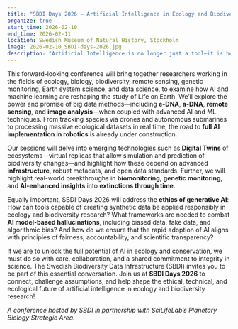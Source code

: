 ```yaml
---
title: "SBDI Days 2026 − Artificial Intelligence in Ecology and Biodiversity Research"
organize: true
start_time: 2026-02-10
end_time: 2026-02-11
location: Swedish Museum of Natural History, Stockholm
image: 2026-02-10_SBDI-days-2026.jpg
description: "Artificial Intelligence is no longer just a tool—it is becoming a vital partner in the quest to understand and protect biodiversity. <strong>SBDI Days 2026</strong> will explore this transformative partnership under the theme: <strong>AI and Biodiversity: a Perfect Pair!</strong>"
---
```


This forward-looking conference will bring together researchers working in the fields of ecology, biology, biodiversity, remote sensing, genetic monitoring, Earth system science, and data science, to examine how AI and machine learning are reshaping the study of Life on Earth. We’ll explore the power and promise of big data methods—including **e-DNA**, **a-DNA**, **remote sensing**, and **image analysis**—when coupled with advanced AI and ML techniques. From tracking species via drones and autonomous submarines to processing massive ecological datasets in real time, the road to **full AI implementation in robotics** is already under construction.
 
Our sessions will delve into emerging technologies such as **Digital Twins** of ecosystems—virtual replicas that allow simulation and prediction of biodiversity changes—and highlight how these depend on advanced **infrastructure**, robust metadata, and open data standards. Further, we will highlight real-world breakthroughs in **biomonitoring**, **genetic monitoring**, and **AI-enhanced insights** into **extinctions through time**.
 
Equally important, SBDI Days 2026 will address the **ethics of generative AI**: How can tools capable of creating synthetic data be applied responsibly in ecology and biodiversity research? What frameworks are needed to combat **AI model-based hallucinations**, including biased data, fake data, and algorithmic bias? And how do we ensure that the rapid adoption of AI aligns with principles of fairness, accountability, and scientific transparency?
 
If we are to unlock the full potential of AI in ecology and conservation, we must do so with care, collaboration, and a shared commitment to integrity in science. The Swedish Biodiversity Data Infrastructure (SBDI) invites you to be part of this essential conversation.
Join us at **SBDI Days 2026** to connect, challenge assumptions, and help shape the ethical, technical, and ecological future of artificial intelligence in ecology and biodiversity research!

*A conference hosted by SBDI in partnership with SciLifeLab’s Planetary Biology Strategic Area.*
